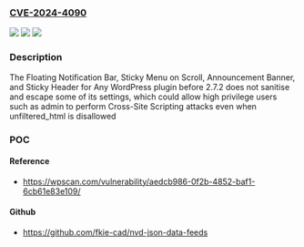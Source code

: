 ### [CVE-2024-4090](https://cve.mitre.org/cgi-bin/cvename.cgi?name=CVE-2024-4090)
![](https://img.shields.io/static/v1?label=Product&message=Floating%20Notification%20Bar%2C%20Sticky%20Menu%20on%20Scroll%2C%20Announcement%20Banner%2C%20and%20Sticky%20Header%20for%20Any%20Theme&color=blue)
![](https://img.shields.io/static/v1?label=Version&message=0%3C%202.7.2%20&color=brighgreen)
![](https://img.shields.io/static/v1?label=Vulnerability&message=CWE-79%20Cross-Site%20Scripting%20(XSS)&color=brighgreen)

### Description

The Floating Notification Bar, Sticky Menu on Scroll, Announcement Banner, and Sticky Header for Any   WordPress plugin before 2.7.2 does not sanitise and escape some of its settings, which could allow high privilege users such as admin to perform Cross-Site Scripting attacks even when unfiltered_html is disallowed

### POC

#### Reference
- https://wpscan.com/vulnerability/aedcb986-0f2b-4852-baf1-6cb61e83e109/

#### Github
- https://github.com/fkie-cad/nvd-json-data-feeds

